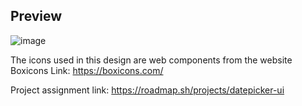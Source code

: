 ## Preview

![image](https://github.com/user-attachments/assets/6323c732-e485-4f6e-a085-25230ada690c)

The icons used in this design are web components from the website Boxicons
Link: https://boxicons.com/

Project assignment link: https://roadmap.sh/projects/datepicker-ui
